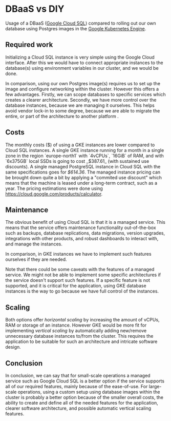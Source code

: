 # DBaaS vs DIY

Usage of a DBaaS ([Google Cloud SQL](https://cloud.google.com/sql)) compared to
rolling out our own database using Postgres images in the
[Google Kubernetes Engine](https://cloud.google.com/kubernetes-engine/?hl=en).

## Required work

Initializing a Cloud SQL instance is very simple using the Google Cloud
interface. After this we would have to connect appropriate instances to the
database(s) using environment variables in our cluster, and we would be done.

In comparison, using our own Postgres image(s) requires us to set up the image
and configure networking within the cluster. However this offers a few
advantages. Firstly, we can scope databases to specific services which creates a
clearer architecture. Secondly, we have more control over the database
instances, because we are managing it ourselves. This helps avoid vendor lock-in
to some degree, because we are able to migrate the entire, or part of the
architecture to another platform .

## Costs

The monthly costs ($) of using a GKE instances are lower compared to Cloud SQL
instances. A single GKE instance running for a month in a single zone in the
region `europe-north1` with `4vCPUs`, `16GiB` of RAM, and with `6x375GB` local
SSDs is going to cost _$387.61_ (with sustained use discounts). A single managed
PostgreSQL instance in Cloud SQL with the same specifications goes for
_$614.36_. The managed instance pricing can be brought down quite a bit by
applying a "commited use discount" which means that the machine is leased under
a long-term contract, such as a year. The pricing estimations were done using
https://cloud.google.com/products/calculator.

## Maintenance

The obvious benefit of using Cloud SQL is that it is a managed service. This
means that the service offers maintenance functionality out-of-the-box such as
backups, database replications, data migrations, version upgrades, integrations
with other products, and robust dashboards to interact with, and manage the
instances.

In comparison, in GKE instances we have to implement such features ourselves if
they are needed.

Note that there could be some caveats with the features of a managed service. We
might not be able to implement some specific architectures if the service
doesn't support such features. If a specific feature is not supported, and it is
critical for the application, using GKE database instances is the way to go
because we have full control of the instances.

## Scaling

Both options offer _horizontal scaling_ by increasing the amount of vCPUs, RAM
or storage of an instance. However GKE would be more fit for implementing
_vertical scaling_ by automatically adding new/remove unnecessary database
instances to/from the cluster. This requires the application to be suitable for
such an architecture and intricate software design.

## Conclusion

In conclusion, we can say that for small-scale operations a managed service such
as Google Cloud SQL is a better option if the service supports all of our
required features, mainly because of the ease-of-use. For large-scale
operations, using a custom setup using database images within the cluster is
probably a better option because of the smaller overall costs, the ability to
create and define all of the needed features for the application, clearer
software architecture, and possible automatic vertical scaling features.
